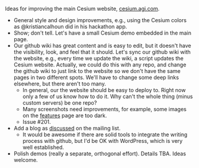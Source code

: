 Ideas for improving the main Cesium website, [cesium.agi.com](http://cesium.agi.com/).

* General style and design improvements, e.g., using the Cesium colors as @kristiancalhoun did in his hackathon app.
* Show; don't tell.  Let's have a small Cesium demo embedded in the main page.
* Our github wiki has great content and is easy to edit, but it doesn't have the visibility, look, and feel that it should.  Let's sync our github wiki with the website, e.g., every time we update the wiki, a script updates the Cesium website.  Actually, we could do this with any repo, and change the github wiki to just link to the website so we don't have the same pages in two different spots.  We'll have to change some deep links elsewhere, but there aren't too many.
   * In general, our the website should be easy to deploy to.  Right now only a few of us know how to do it.  Why can't the whole thing (minus custom servers) be one repo?
   * Many screenshots need improvements, for example, some images on the [features](https://github.com/AnalyticalGraphicsInc/cesium/wiki/Features) page are too dark.
   * Issue #201.
* Add a blog as [discussed](https://groups.google.com/forum/#!topic/cesium-dev/tKul8BPg_DU) on the mailing list.
   * It would be awesome if there are solid tools to integrate the writing process with github, but I'd be OK with WordPress, which is very well established.
* Polish demos (really a separate, orthogonal effort).  Details TBA.  Ideas welcome.